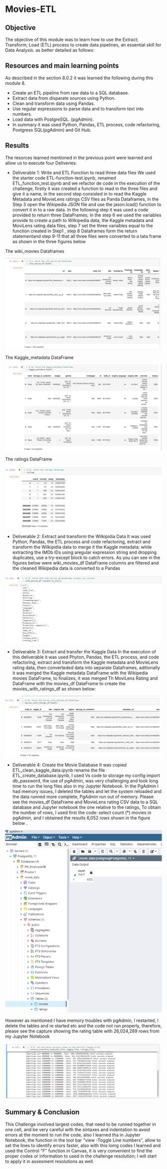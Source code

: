 # Movies-ETL
##  Objective
The objective of this module was to learn how to use the Extract; Transform; Load (ETL) process to create data pipelines, an essential skill for Data Analysis.
as better detailed as follows:
##  Resources and main learning points
As described in the section 8.0.2 it was learned the following during this module 8.
* Create an ETL pipeline from raw data to a SQL database.
* Extract data from disparate sources using Python.
* Clean and transform data using Pandas.
* Use regular expressions to parse data and to transform text into numbers.
* Load data with PostgreSQL.  (pgAdmin).
* In summary it was used Python, Pandas, ETL process, code refactoring, Postgress SQL(pgAdmin) and Git Hub.
##  Results
The resorces learned mentioned in the previous point were learned and allow us to execute four Deliveries:
* Deliverable 1: Write and ETL Function to read three data files 
We used the starter code  ETL-function-test.ipynb, renamed ETL_function_test.ipynb and we refactor de code in the execution of the challenge, firstly it was created a function to read in the three files and give it a name, in the second step consisted in to read the Kaggle Metadata and MovieLens ratings CSV files as Panda Dataframes, in the Step 3 open the Wikipedia JSON file and use the jason.load() function to convert it in to a raw data. In the following step it was used a code provided to return three DataFrames; in the step 6 we used the variables provide to create a path to Wilkipedia data, the Kaggle metadata and MoviLens rating data files, step 7 set the three variables equal to the function created in Step1 , step 8 Dataframes form the return statementand step 9-11 that all three files were converted to a tata frame as shown in the three figures below

The wiki_movies Dataframes

![this is an image](https://github.com/JJF1962/Movies-ETL/blob/main/Resources/The%20wiki_movies_df.PNG)

The Kaggle_metadata DataFrame

![this is an image](https://github.com/JJF1962/Movies-ETL/blob/main/Resources/The%20kaggle_metadata.PNG)

The ratings DataFrame

![this is an image](https://github.com/JJF1962/Movies-ETL/blob/main/Resources/The%20ratings%20Dataframe.PNG)

* Deliverable 2: Extract and transform the Wilkipidia Data
It was used Python, Pandas, the ETL process and code refactoring, extract and transform the Wilkipidia data to merge it the Kaggle metadata; while extracting the IMDb IDs using aregular expression string and dropping duplicates, use a try-except block to catch errors. As you can see in the figures below were wiki_movies_df DataFrame columns are filtered  and the cleaned Wikipedia data is converted to a Pandas

![this is an image](https://github.com/JJF1962/Movies-ETL/blob/main/Resources/wiki_movies_df.PNG)

* Deliverable 3: Extract and transfer the Kaggle Data
In the execution of this deliverable it was used Phyton, Pandas, the ETL process, and code refactoring, extract and transform the Kaggle metadata and MovieLens rating data, then converteded data into separate Dataframes, aditionally it was merged the Kaggle metadata DataFrame with the Wikipedia movies DataFrame, to finalizes, it was merged  Th MoviLens Rating and DataFrame with the movies_df DataFrame to create the movies_with_ratings_df as shown below:

![this is an image](https://github.com/JJF1962/Movies-ETL/blob/main/Resources/movies_with_ratings_df.PNG)

* Deliverable 4: Create the Movie Database
It was copied  ETL_clean_kaggle_data.ipynb rename the file ETL_create_database.ipynb, I used Vs code to storage my config import db_password, the use of pgAdmin, was very challenging and took long time to run the long files also in my Jupyter Notebook. In the PgAdmin I had memory issues, I deleted the tables and let the system reloaded and the data runned more complete,  PgAdmin run out of memory. 
Please see the movies_df DataFrame and MovieLens rating CSV data to a SQL database and Jupyter notebook the one relative to the ratings, 
To obtain the number of rows, I used first the code: select count (*) movies in pgAdmin, and I obtained the results 6,052 rows shown in the figure below .

![this is an image](https://github.com/JJF1962/Movies-ETL/blob/main/Resources/movies_query.PNG)

However as mentioned I have memory troubles with pgAdmin, I restarted, I delete the tables and re started etc and the code not run properly, therefore, please see the capture showing the rating table with 26,024,289 rows from my Jupyter Notebook 

![this is an image](https://github.com/JJF1962/Movies-ETL/blob/main/Resources/ratings_query.PNG)


##  Summary & Conclusion
This Challenge involved largest codes, that need to be runned together in one cell, and be very careful with the sintaxes and indentation to avoid errors at the moment to run the code, also I learned tha in Jupyter Notebook, the function in the tool bar "view -Toggle Line numbers", allow to set the lines to identify errors faster, also with this lomg codes I learned and used the Control "F" function in Canvas, it is very convenient to find the proper codes or information to used in the challenge resolution; I will start to apply it in assesment resolutions as well.

